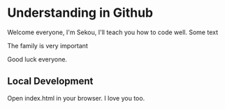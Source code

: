 # Understanding in Github

Welcome everyone, I'm Sekou, I'll teach you how to code well.
Some text

The family is very important

Good luck everyone.

## Local Development

Open index.html in your browser.
I love you too.
